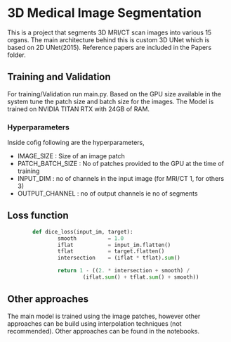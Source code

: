 # 3D Medical Image Segmentation 

This is a project that segments 3D MRI/CT scan images into various 15 organs. The main architecture behind this is custom 3D UNet which is based on 2D UNet(2015). Reference papers are included in the Papers folder.

## Training and Validation
For training/Validation run main.py. Based on the GPU size available in the system tune the patch size and batch size for the images. The Model is trained on NVIDIA TITAN RTX with 24GB of RAM. 

### Hyperparameters 
Inside cofig following are the hyperparameters, 
* IMAGE_SIZE : Size of an image patch 
* PATCH_BATCH_SIZE : No of patches provided to the GPU at the time of training 
* INPUT_DIM : no of channels in the input image (for MRI/CT 1, for others 3)
* OUTPUT_CHANNEL : no of output channels ie no of segments

## Loss function 
```python
        def dice_loss(input_im, target):
                smooth          = 1.0
                iflat           = input_im.flatten()
                tflat           = target.flatten()
                intersection    = (iflat * tflat).sum()

                return 1 - ((2. * intersection + smooth) /
                        (iflat.sum() + tflat.sum() + smooth))
```

## Other approaches 
The main model is trained using the image patches, however other approaches can be build using interpolation techniques (not recommended). Other approaches can be found in the notebooks. 


